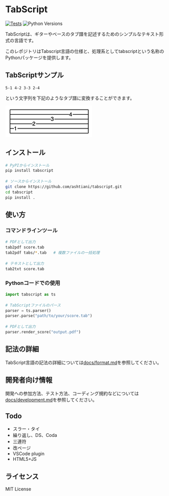 # TabScript

[![Tests](https://github.com/ashitani/tabscript/actions/workflows/tests.yml/badge.svg)](https://github.com/ashitani/tabscript/actions/workflows/tests.yml)
![Python Versions](https://img.shields.io/badge/python-3.8%20%7C%203.9%20%7C%203.10%20%7C%203.11%20%7C%203.12-blue)

TabScriptは、ギターやベースのタブ譜を記述するためのシンプルなテキスト形式の言語です。

このレポジトリはTabscript言語の仕様と、処理系としてtabscriptという名称のPythonパッケージを提供します。

## TabScriptサンプル

```
5-1 4-2 3-3 2-4
```
という文字列を下記のようなタブ譜に変換することができます。

![images/hello_world.png](images/hello_world.png)

## インストール

```bash
# PyPIからインストール
pip install tabscript

# ソースからインストール
git clone https://github.com/ashtiani/tabscript.git
cd tabscript
pip install .
```

## 使い方

### コマンドラインツール

```bash
# PDFとして出力
tab2pdf score.tab
tab2pdf tabs/*.tab   # 複数ファイルの一括処理

# テキストとして出力
tab2txt score.tab
```

### Pythonコードでの使用

```python
import tabscript as ts

# TabScriptファイルのパース
parser = ts.parser()
parser.parse("path/to/your/score.tab")

# PDFとして出力
parser.render_score("output.pdf")
```

## 記法の詳細

TabScript言語の記法の詳細については[docs/format.md](docs/format.md)を参照してください。

## 開発者向け情報

開発への参加方法、テスト方法、コーディング規約などについては[docs/development.md](docs/development.md)を参照してください。

## Todo
- スラー・タイ
- 繰り返し、DS、Coda
- 三連符
- 改ページ
- VSCode plugin
- HTML5+JS

## ライセンス

MIT License
